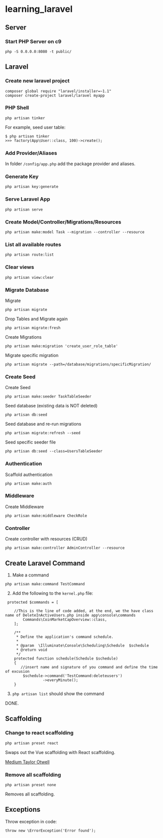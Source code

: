 # learning_laravel

## Server

### Start PHP Server on c9

`php -S 0.0.0.0:8080 -t public/`

## Laravel

### Create new laravel project

```
composer global require "laravel/installer=~1.1"
composer create-project laravel/laravel myapp
```

### PHP Shell

`php artisan tinker`

For example, seed user table:

```
$ php artisan tinker
>>> factory(App\User::class, 100)->create();
```

### Add Provider/Aliases

In folder `/config/app.php` add the package provider and aliases.

### Generate Key

`php artisan key:generate`

### Serve Laravel App

`php artisan serve`

### Create Model/Controller/Migrations/Resources

`php artisan make:model Task --migration --controller --resource`

### List all available routes

`php artisan route:list`

### Clear views

`php artisan view:clear`

### Migrate Database

Migrate

`php artisan migrate`

Drop Tables and Migrate again

`php artisan migrate:fresh`

Create Migrations

`php artisan make:migration 'create_user_role_table'`

Migrate specific migration

`php artisan migrate --path=/database/migrations/specificMigration/`

### Create Seed

Create Seed

`php artisan make:seeder TaskTableSeeder`

Seed database (existing data is NOT deleted)

`php artisan db:seed`

Seed database and re-run migrations

`php artisan migrate:refresh --seed`

Seed specific seeder file

`php artisan db:seed --class=UsersTableSeeder`

### Authentication

Scaffold authentication

`php artisan make:auth`

### Middleware

Create Middleware

`php artisan make:middleware CheckRole`

### Controller

Create controller with resources (CRUD)

`php artisan make:controller AdminController --resource`

## Create Laravel Command

1. Make a command

`php artisan make:command TestCommand`

2. Add the following to the `kernel.php` file:

```
 protected $commands = [

    //This is the line of code added, at the end, we the have class name of DeleteInActiveUsers.php inside app\console\commands
        Commands\CoinMarketCapOverview::class,
    ];

    /**
     * Define the application's command schedule.
     *
     * @param  \Illuminate\Console\Scheduling\Schedule  $schedule
     * @return void
     */
    protected function schedule(Schedule $schedule)
    {
       //insert name and signature of you command and define the time of excusion
        $schedule->command('TestCommand:deleteusers')
                 ->everyMinute();
    }
```
3. `php artisan list` should show the command

DONE.

## Scaffolding

### Change to react scaffolding

`php artisan preset react`

Swaps out the Vue scaffolding with React scaffolding.

[Medium Taylor Otwell](https://medium.com/@taylorotwell/laravel-frontend-presets-eca312958def)

### Remove all scaffolding

`php artisan preset none`

Removes all scaffolding.

## Exceptions

Throw exception in code:

`throw new \ErrorException('Error found');`

